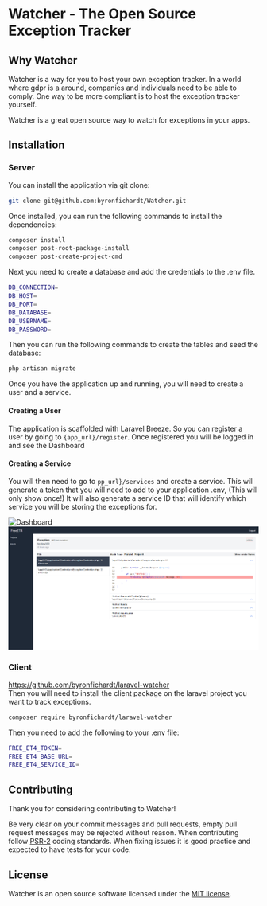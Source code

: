 # Watcher - The Open Source Exception Tracker

## Why Watcher
Watcher is a way for you to host your own exception tracker. In a world where gdpr is a around, companies and individuals need to be able to comply. 
One way to be more compliant is to host the exception tracker yourself. 

Watcher is a great open source way to watch for exceptions in your apps.

## Installation

### Server
You can install the application via git clone:

```bash
git clone git@github.com:byronfichardt/Watcher.git
```

Once installed, you can run the following commands to install the dependencies:

```bash
composer install
composer post-root-package-install
composer post-create-project-cmd
```
Next you need to create a database and add the credentials to the .env file.

```bash
DB_CONNECTION=
DB_HOST=
DB_PORT=
DB_DATABASE=
DB_USERNAME=
DB_PASSWORD=
```

Then you can run the following commands to create the tables and seed the database:

```bash
php artisan migrate
```

Once you have the application up and running, you will need to create a user and a service.
#### Creating a User
The application is scaffolded with Laravel Breeze. 
So you can register a user by going to `{app_url}/register`.
Once registered you will be logged in and see the Dashboard

#### Creating a Service
You will then need to go to `pp_url}/services` and create a service.
This will generate a token that you will need to add to your application .env, (This will only show once!)
It will also generate a service ID that will identify which service you will be storing the exceptions for.

![Dashboard](https://github.com/byronfichardt/free-exception-tracker/blob/main/public/img/img.png)
![Details](https://github.com/byronfichardt/Watcher/blob/1032d8d67d445667c08e7eecd67a8fdc075339e9/public/img/img%20detail.png)

### Client
https://github.com/byronfichardt/laravel-watcher  
Then you will need to install the client package on the laravel project you want to track exceptions.

```bash
composer require byronfichardt/laravel-watcher
```

Then you need to add the following to your .env file:

```bash
FREE_ET4_TOKEN=
FREE_ET4_BASE_URL=
FREE_ET4_SERVICE_ID=
```

## Contributing
Thank you for considering contributing to Watcher!

Be very clear on your commit messages and pull requests, empty pull request messages may be rejected without reason.
When contributing follow [PSR-2](https://github.com/php-fig/fig-standards/blob/master/accepted/PSR-2-coding-style-guide.md) coding standards.
When fixing issues it is good practice and expected to have tests for your code.

## License

Watcher is an open source software licensed under the [MIT license](https://opensource.org/licenses/MIT).

